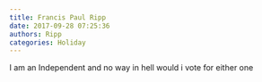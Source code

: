 ```yaml
---
title: Francis Paul Ripp
date: 2017-09-28 07:25:36
authors: Ripp
categories: Holiday
---
```


 I am an Independent and no way in hell would i vote for either one